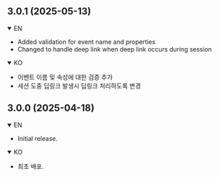 ## 3.0.1 (2025-05-13)
<details open>
 <summary>EN</summary>
 
- Added validation for event name and properties
- Changed to handle deep link when deep link occurs during session

</details>
<details open>
 <summary>KO</summary>
 
- 이벤트 이름 및 속성에 대한 검증 추가
- 세션 도중 딥링크 발생시 딥링크 처리하도록 변경

</details>

## 3.0.0 (2025-04-18)
<details open>
 <summary>EN</summary>
 
- Initial release.

</details>
<details open>
 <summary>KO</summary>
 
- 최초 배포.

</details>